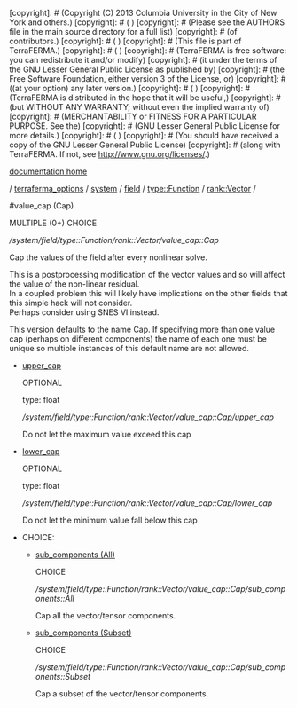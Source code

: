 [copyright]: # (Copyright (C) 2013 Columbia University in the City of New York and others.)
[copyright]: # ( )
[copyright]: # (Please see the AUTHORS file in the main source directory for a full list)
[copyright]: # (of contributors.)
[copyright]: # ( )
[copyright]: # (This file is part of TerraFERMA.)
[copyright]: # ( )
[copyright]: # (TerraFERMA is free software: you can redistribute it and/or modify)
[copyright]: # (it under the terms of the GNU Lesser General Public License as published by)
[copyright]: # (the Free Software Foundation, either version 3 of the License, or)
[copyright]: # ((at your option) any later version.)
[copyright]: # ( )
[copyright]: # (TerraFERMA is distributed in the hope that it will be useful,)
[copyright]: # (but WITHOUT ANY WARRANTY; without even the implied warranty of)
[copyright]: # (MERCHANTABILITY or FITNESS FOR A PARTICULAR PURPOSE. See the)
[copyright]: # (GNU Lesser General Public License for more details.)
[copyright]: # ( )
[copyright]: # (You should have received a copy of the GNU Lesser General Public License)
[copyright]: # (along with TerraFERMA. If not, see <http://www.gnu.org/licenses/>.)

[documentation home](https://github.com/terraferma/terraferma/wiki/Documentation)

/ [terraferma_options](../../../../../terraferma_options.md) / [system](../../../../system.md) / [field](../../../field.md) / [type::Function](../../type__Function.md) / [rank::Vector](../rank__Vector.md) /

#value_cap (Cap)

MULTIPLE (0+) CHOICE 

*/system/field/type::Function/rank::Vector/value_cap::Cap*

Cap the values of the field after every nonlinear solve.

This is a postprocessing modification of the vector values and so will affect the value of the non-linear residual.  
In a coupled problem this will likely have implications on the other fields that this simple hack will not consider.  
Perhaps consider using SNES VI instead.

This version defaults to the name Cap.  If specifying more than one value cap (perhaps on different components) the name of each 
one must be unique so multiple instances of this default name are not allowed.

* [upper_cap](value_cap__Cap/upper_cap.md "child")

    OPTIONAL 

    type: float

    */system/field/type::Function/rank::Vector/value_cap::Cap/upper_cap*

    Do not let the maximum value exceed this cap

* [lower_cap](value_cap__Cap/lower_cap.md "child")

    OPTIONAL 

    type: float

    */system/field/type::Function/rank::Vector/value_cap::Cap/lower_cap*

    Do not let the minimum value fall below this cap

* CHOICE:
    * [sub_components (All)](value_cap__Cap/sub_components__All.md "child")

        CHOICE 

        */system/field/type::Function/rank::Vector/value_cap::Cap/sub_components::All*

        Cap all the vector/tensor components.

    * [sub_components (Subset)](value_cap__Cap/sub_components__Subset.md "child")

        CHOICE 

        */system/field/type::Function/rank::Vector/value_cap::Cap/sub_components::Subset*

        Cap a subset of the vector/tensor components.

[autogenerated]: # (This file was automatically generated from the schema file:/home/cwilson/repos/github/TerraFERMA/TerraFERMA/buckettools/schemas/function.rng.)


